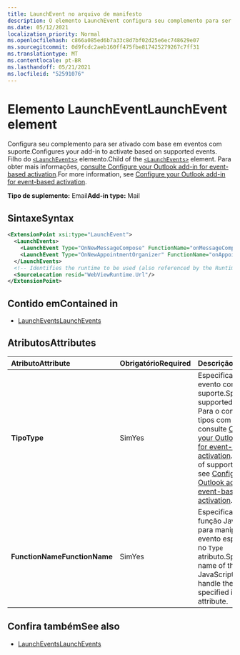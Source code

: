 ```yaml
---
title: LaunchEvent no arquivo de manifesto
description: O elemento LaunchEvent configura seu complemento para ser ativado com base em eventos suportados.
ms.date: 05/12/2021
localization_priority: Normal
ms.openlocfilehash: c866a085ed6b7a33c8d7bf02d25e6ec748629e07
ms.sourcegitcommit: 0d9fcdc2aeb160ff475fbe817425279267c7ff31
ms.translationtype: MT
ms.contentlocale: pt-BR
ms.lasthandoff: 05/21/2021
ms.locfileid: "52591076"
---
```

# <a name="launchevent-element"></a><span data-ttu-id="2a433-103">Elemento LaunchEvent</span><span class="sxs-lookup"><span data-stu-id="2a433-103">LaunchEvent element</span></span>

<span data-ttu-id="2a433-104">Configura seu complemento para ser ativado com base em eventos com suporte.</span><span class="sxs-lookup"><span data-stu-id="2a433-104">Configures your add-in to activate based on supported events.</span></span> <span data-ttu-id="2a433-105">Filho do [`<LaunchEvents>`](launchevents.md) elemento.</span><span class="sxs-lookup"><span data-stu-id="2a433-105">Child of the [`<LaunchEvents>`](launchevents.md) element.</span></span> <span data-ttu-id="2a433-106">Para obter mais informações, [consulte Configure your Outlook add-in for event-based activation](../../outlook/autolaunch.md).</span><span class="sxs-lookup"><span data-stu-id="2a433-106">For more information, see [Configure your Outlook add-in for event-based activation](../../outlook/autolaunch.md).</span></span>

<span data-ttu-id="2a433-107">**Tipo de suplemento:** Email</span><span class="sxs-lookup"><span data-stu-id="2a433-107">**Add-in type:** Mail</span></span>

## <a name="syntax"></a><span data-ttu-id="2a433-108">Sintaxe</span><span class="sxs-lookup"><span data-stu-id="2a433-108">Syntax</span></span>

```XML
<ExtensionPoint xsi:type="LaunchEvent">
  <LaunchEvents>
    <LaunchEvent Type="OnNewMessageCompose" FunctionName="onMessageComposeHandler"/>
    <LaunchEvent Type="OnNewAppointmentOrganizer" FunctionName="onAppointmentComposeHandler"/>
  </LaunchEvents>
  <!-- Identifies the runtime to be used (also referenced by the Runtime element). -->
  <SourceLocation resid="WebViewRuntime.Url"/>
</ExtensionPoint>
```

## <a name="contained-in"></a><span data-ttu-id="2a433-109">Contido em</span><span class="sxs-lookup"><span data-stu-id="2a433-109">Contained in</span></span>

- [<span data-ttu-id="2a433-110">LaunchEvents</span><span class="sxs-lookup"><span data-stu-id="2a433-110">LaunchEvents</span></span>](launchevents.md)

## <a name="attributes"></a><span data-ttu-id="2a433-111">Atributos</span><span class="sxs-lookup"><span data-stu-id="2a433-111">Attributes</span></span>

|  <span data-ttu-id="2a433-112">Atributo</span><span class="sxs-lookup"><span data-stu-id="2a433-112">Attribute</span></span>  |  <span data-ttu-id="2a433-113">Obrigatório</span><span class="sxs-lookup"><span data-stu-id="2a433-113">Required</span></span>  |  <span data-ttu-id="2a433-114">Descrição</span><span class="sxs-lookup"><span data-stu-id="2a433-114">Description</span></span>  |
|:-----|:-----|:-----|
|  <span data-ttu-id="2a433-115">**Tipo**</span><span class="sxs-lookup"><span data-stu-id="2a433-115">**Type**</span></span>  |  <span data-ttu-id="2a433-116">Sim</span><span class="sxs-lookup"><span data-stu-id="2a433-116">Yes</span></span>  | <span data-ttu-id="2a433-117">Especifica um tipo de evento com suporte.</span><span class="sxs-lookup"><span data-stu-id="2a433-117">Specifies a supported event type.</span></span> <span data-ttu-id="2a433-118">Para o conjunto de tipos com suporte, consulte [Configure your Outlook add-in for event-based activation](../../outlook/autolaunch.md#supported-events).</span><span class="sxs-lookup"><span data-stu-id="2a433-118">For the set of supported types, see [Configure your Outlook add-in for event-based activation](../../outlook/autolaunch.md#supported-events).</span></span> |
|  <span data-ttu-id="2a433-119">**FunctionName**</span><span class="sxs-lookup"><span data-stu-id="2a433-119">**FunctionName**</span></span>  |  <span data-ttu-id="2a433-120">Sim</span><span class="sxs-lookup"><span data-stu-id="2a433-120">Yes</span></span>  | <span data-ttu-id="2a433-121">Especifica o nome da função JavaScript para manipular o evento especificado no `Type` atributo.</span><span class="sxs-lookup"><span data-stu-id="2a433-121">Specifies the name of the JavaScript function to handle the event specified in the `Type` attribute.</span></span> |

## <a name="see-also"></a><span data-ttu-id="2a433-122">Confira também</span><span class="sxs-lookup"><span data-stu-id="2a433-122">See also</span></span>

- [<span data-ttu-id="2a433-123">LaunchEvents</span><span class="sxs-lookup"><span data-stu-id="2a433-123">LaunchEvents</span></span>](launchevents.md)
